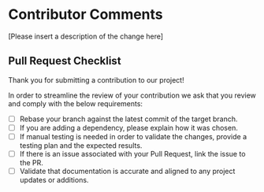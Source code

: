 # Contributor Comments

[Please insert a description of the change here]

## Pull Request Checklist

Thank you for submitting a contribution to our project!

In order to streamline the review of your contribution we ask that you review
and comply with the below requirements:

- [ ] Rebase your branch against the latest commit of the target branch.
- [ ] If you are adding a dependency, please explain how it was chosen.
- [ ] If manual testing is needed in order to validate the changes, provide a testing plan and the expected results.
- [ ] If there is an issue associated with your Pull Request, link the issue to the PR.
- [ ] Validate that documentation is accurate and aligned to any project updates or additions.
